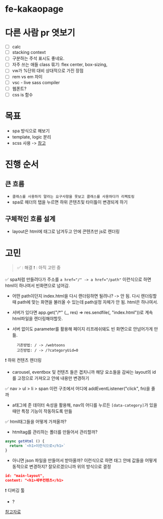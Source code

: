 # fe-kakaopage

# 다른 사람 pr 엿보기

- [ ] calc
- [ ] stacking context
- [ ] 구분하는 주석 표시도 좋네요.
- [ ] 자주 쓰는 애들 class 묶기: flex center, box-sizing,
- [ ] vw가 %단위 대비 상대적으로 가진 장점
- [ ] rem vs em 차이
- [ ] vsc - live sass compiler
- [ ] 웹폰트?
- [ ] css is 함수

# 목표

- spa 방식으로 해보기
- template, logic 분리
- scss 사용 -> [참고](https://ossam5.tistory.com/90)

# 진행 순서

## 큰 흐름

- `클래스를 사용하지 말라는 요구사항을 못보고 클래스를 사용하다가 리팩토링`
- spa로 헤더의 탭을 누르면 하위 콘텐츠및 타이틀이 변경되게 하기

## 구체적인 흐름 설계

- layout은 html에 태그로 남겨두고 안에 콘텐츠만 js로 렌더링

# 고민

> ✅ : 해결
> ❗️ : 아직 고민 중

✅ spa처럼 만들려다가 주소를 `a href="/" -> a href="/path"` 이런식으로 하면 html이 하나여서 빈화면으로 넘어감.

- 어떤 path이던지 index.html을 다시 랜더링하면 될려나? -> 안 됨. 다시 렌더링할 때 path에 맞는 화면을 불러올 수 있는데 path설정 자체가 안 됨. html은 하나여서.
- 서버가 있다면 app.get("/\*" (\_, res) => res.sendfile(<root file path>, "index.html"))로 계속 html파일을 렌더링해야할듯.
- 서버 없이도 parameter를 활용해 페이지 리프레쉬돼도 빈 화면으로 안넘어가게 만듦.

  ```
    기존방법: / -> /webtoons
    고친방법: / -> /?categoryUid=0
  ```

❗️ 하위 컨텐츠 렌더링

- carousel, eventbox 및 컨텐츠 들은 겹치니까 해당 요소들을 감싸는 layout의 id를 고정으로 가져오고 안에 내용만 변경하기

✅ nav > ul > li > span 이런 구조에서 어디에 addEventListener("click", fn)을 줄까

- a태그에 준 데이터 속성을 활용해, nav의 어디를 누르든 `[data-category]`가 있을 때만 특정 기능이 작동하도록 만듦

✅ html태그들을 어떻게 가져올까?

- htmltag를 관리하는 폴더를 만들어서 관리할까?

```js
async getHtml () {
  return `<h1>이런식으로</h1>`
}
```

- 아니면 json 파일을 만들어서 받아올까? 이런식으로 하면 태그 안에 값들을 어떻게 동적으로 변경하지? 잘모르겠으니까 위의 방식으로 결정

```json
id: "main-layout",
content: "<h1>세부컨텐츠</h1>
```

❗️ 디버깅 툴

- ?

[참고자료](https://velog.io/@takeknowledge/로컬에서-CORS-policy-관련-에러가-발생하는-이유-3gk4gyhreu)
